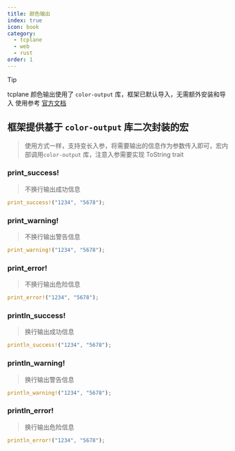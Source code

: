 ```yaml
---
title: 颜色输出
index: true
icon: book
category:
  - tcplane
  - web
  - rust
order: 1
---
```


> [!tip]
> tcplane 颜色输出使用了 `color-output` 库，框架已默认导入，无需额外安装和导入
> 使用参考 [官方文档](../color-output/README.md)

## 框架提供基于 `color-output` 库二次封装的宏

> 使用方式一样，支持变长入参，将需要输出的信息作为参数传入即可，宏内部调用`color-output` 库，注意入参需要实现 ToString trait

### print_success!

> 不换行输出成功信息

```rust
print_success!("1234", "5678");
```

### print_warning!

> 不换行输出警告信息

```rust
print_warning!("1234", "5678");
```

### print_error!

> 不换行输出危险信息

```rust
print_error!("1234", "5678");
```

### println_success!

> 换行输出成功信息

```rust
println_success!("1234", "5678");
```

### println_warning!

> 换行输出警告信息

```rust
println_warning!("1234", "5678");
```

### println_error!

> 换行输出危险信息

```rust
println_error!("1234", "5678");
```

<Bottom />
